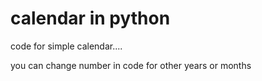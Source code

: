 # calendar in python

code for simple calendar....

you can change number in code for other years or months
